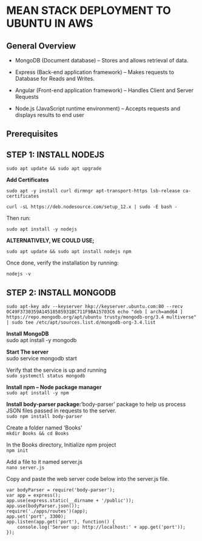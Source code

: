 # MEAN STACK DEPLOYMENT TO UBUNTU IN AWS

## General Overview

- MongoDB (Document database) – Stores and allows retrieval of data.

- Express (Back-end application framework) – Makes requests to Database for Reads and Writes.

- Angular (Front-end application framework) – Handles Client and Server Requests

- Node.js (JavaScript runtime environment) – Accepts requests and displays results to end user


## Prerequisites

## STEP 1: INSTALL NODEJS

`sudo apt update && sudo apt upgrade`

**Add Certificates**

`sudo apt -y install curl dirmngr apt-transport-https lsb-release ca-certificates`
 
`curl -sL https://deb.nodesource.com/setup_12.x | sudo -E bash -`

Then run:

`sudo apt install -y nodejs`

**ALTERNATIVELY, WE COULD USE;**

`sudo apt update && sudo apt install nodejs npm`

Once done, verify the installation by running:

`nodejs -v`


## STEP 2: INSTALL MONGODB

`sudo apt-key adv --keyserver hkp://keyserver.ubuntu.com:80 --recv 0C49F3730359A14518585931BC711F9BA15703C6
echo "deb [ arch=amd64 ] https://repo.mongodb.org/apt/ubuntu trusty/mongodb-org/3.4 multiverse" | sudo tee /etc/apt/sources.list.d/mongodb-org-3.4.list`

**Install MongoDB**  
sudo apt install -y mongodb

**Start The server**  
sudo service mongodb start

Verify that the service is up and running  
`sudo systemctl status mongodb`

**Install npm – Node package manager**  
`sudo apt install -y npm`

**Install body-parser package:**‘body-parser’ package to help us process JSON files passed in requests to the server.  
`sudo npm install body-parser`


Create a folder named ‘Books’  
`mkdir Books && cd Books`

In the Books directory, Initialize npm project  
`npm init`
 
Add a file to it named server.js  
`nano server.js`

Copy and paste the web server code below into the server.js file.

```var express = require('express');
var bodyParser = require('body-parser');
var app = express();
app.use(express.static(__dirname + '/public'));
app.use(bodyParser.json());
require('./apps/routes')(app);
app.set('port', 3300);
app.listen(app.get('port'), function() {
    console.log('Server up: http://localhost:' + app.get('port'));
});
```
